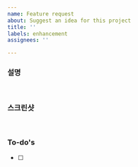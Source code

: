 ```yaml
---
name: Feature request
about: Suggest an idea for this project
title: ''
labels: enhancement
assignees: ''

---
```


### 설명


<br>

### 스크린샷


<br>

### To-do's
- [ ]
